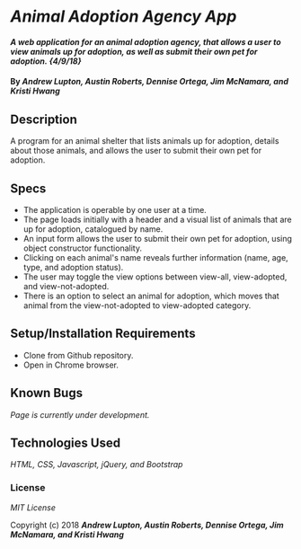 # _Animal Adoption Agency App_

#### _A web application for an animal adoption agency, that allows a user to view animals up for adoption, as well as submit their own pet for adoption. {4/9/18}_

#### By _**Andrew Lupton, Austin Roberts, Dennise Ortega, Jim McNamara, and Kristi Hwang**_

## Description
A program for an animal shelter that lists animals up for adoption, details about those animals, and allows the user to submit their own pet for adoption.

## Specs
- The application is operable by one user at a time.
- The page loads initially with a header and a visual list of animals that are up for adoption, catalogued by name.
- An input form allows the user to submit their own pet for adoption, using object constructor functionality.
- Clicking on each animal's name reveals further information (name, age, type, and adoption status).
- The user may toggle the view options between view-all, view-adopted, and view-not-adopted.
- There is an option to select an animal for adoption, which moves that animal from the view-not-adopted to view-adopted category.


## Setup/Installation Requirements

* Clone from Github repository.
* Open in Chrome browser.

## Known Bugs

_Page is currently under development._


## Technologies Used

_HTML, CSS, Javascript, jQuery, and Bootstrap_

### License

*MIT License*

Copyright (c) 2018 **_Andrew Lupton, Austin Roberts, Dennise Ortega, Jim McNamara, and Kristi Hwang_**
